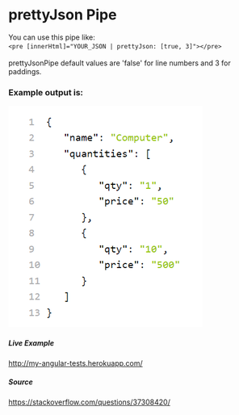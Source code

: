 # prettyJson Pipe

You can use this pipe like:\
`<pre [innerHtml]="YOUR_JSON | prettyJson: [true, 3]"></pre>`\
\
prettyJsonPipe default values are 'false' for line numbers and 3 for paddings.

### Example output is:
![Example Output](https://github.com/cmoztas/Angular-Pretty-Json-Pipe/blob/main/ex.png?raw=true "Example Output")

##### Live Example
http://my-angular-tests.herokuapp.com/ 

##### Source
https://stackoverflow.com/questions/37308420/

